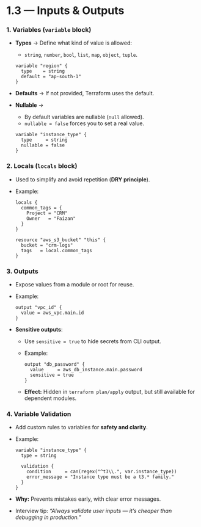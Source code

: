 # 1.3 — Inputs & Outputs

### **1. Variables (`variable` block)**

- **Types** → Define what kind of value is allowed:

  - `string`, `number`, `bool`, `list`, `map`, `object`, `tuple`.

  ```hcl
  variable "region" {
    type    = string
    default = "ap-south-1"
  }
  ```

- **Defaults** → If not provided, Terraform uses the default.
- **Nullable** →

  - By default variables are nullable (`null` allowed).
  - `nullable = false` forces you to set a real value.

  ```hcl
  variable "instance_type" {
    type     = string
    nullable = false
  }
  ```

### **2. Locals (`locals` block)**

- Used to simplify and avoid repetition (**DRY principle**).
- Example:

  ```hcl
  locals {
    common_tags = {
      Project = "CRM"
      Owner   = "Faizan"
    }
  }

  resource "aws_s3_bucket" "this" {
    bucket = "crm-logs"
    tags   = local.common_tags
  }
  ```

### **3. Outputs**

- Expose values from a module or root for reuse.

- Example:

  ```hcl
  output "vpc_id" {
    value = aws_vpc.main.id
  }
  ```

- **Sensitive outputs**:

  - Use `sensitive = true` to hide secrets from CLI output.
  - Example:

    ```hcl
    output "db_password" {
      value     = aws_db_instance.main.password
      sensitive = true
    }
    ```

  - **Effect:** Hidden in `terraform plan/apply` output, but still available for dependent modules.

### **4. Variable Validation**

- Add custom rules to variables for **safety and clarity**.
- Example:

  ```hcl
  variable "instance_type" {
    type = string

    validation {
      condition     = can(regex("^t3\\.", var.instance_type))
      error_message = "Instance type must be a t3.* family."
    }
  }
  ```

- **Why:** Prevents mistakes early, with clear error messages.
- Interview tip: _“Always validate user inputs — it’s cheaper than debugging in production.”_
